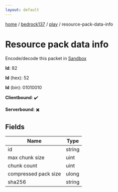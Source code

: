 ```yaml
---
layout: default
---
```


[home](/)  /  [bedrock137](/protocol/bedrock137)  /  [play](/protocol/bedrock137/play)  /  resource-pack-data-info

# Resource pack data info

Encode/decode this packet in [Sandbox](../../../sandbox/bedrock137#Play.ResourcePackDataInfo)

**Id**: 82

**Id** (hex): 52

**Id** (bin): 01010010

**Clientbound**: ✔️

**Serverbound**: ✖️

## Fields

Name | Type
---|---
id | string
max chunk size | uint
chunk count | uint
compressed pack size | ulong
sha256 | string
